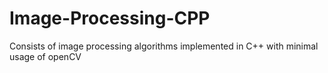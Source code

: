 # Image-Processing-CPP
Consists of image processing algorithms implemented in C++ with minimal usage of openCV
